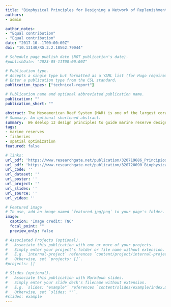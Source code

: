 ```yaml
---
title: "Biophysical Principles for Designing a Network of Replenishment Zones for the Mesoamerican Reef System"
authors:
- admin

author_notes:
- "Equal contribution"
- "Equal contribution"
date: "2017-10--1T00:00:00Z"
doi: "10.13140/RG.2.2.18562.79044"

# Schedule page publish date (NOT publication's date).
#publishDate: "2023-05-11T00:00:00Z"

# Publication type.
# Accepts a single type but formatted as a YAML list (for Hugo requirements).
# Enter a publication type from the CSL standard.
publication_types: ["technical-report"]

# Publication name and optional abbreviated publication name.
publication: ""
publication_short: ""

abstract: The Mesoamerican Reef System (MAR) is one of the largest coral reef ecosystems in the world, which supports unique biodiversity and provides critical ecosystem goods and services to nearly two million people. These ecosystems, and the goods and services they provide, are in decline due to a combination of local (habitat destruction, unsustainable fishing practices, rapid tourism growth, invasive species and pollution) and global threats (changes in climate and ocean chemistry). Replenishment Zones (RZs areas of ocean protected from all extractive and destructive activities) can reduce local threats and be powerful tools for fisheries management, biodiversity conservation and adaptation to changes in climate and ocean chemistry, but only if they are well designed and managed. To date, each of the four countries with jurisdiction over the MAR (Belize, Guatemala, Honduras and Mexico) have used different approaches to design and implement their own networks of Marine Protected Areas (MPAs), including RZs. So far more than 50% of the MAR is protected within MPAs, but only 5.03% is within RZs. Since the MAR is one large, ecologically connected system, a more coordinated regional approach to designing a network of RZs is required. Scientists and managers are now working towards designing and implementing a network of RZs throughout the MAR, which will build on the networks already being established in each country. As the first step in this process, we’ve used the best available science to develop 13 biophysical design principles for the MAR, which aim to maximize biological objectives, by taking into account key biological and physical processes in the region. These principles relate to seven categories regarding habitat representation, risk spreading, protecting critical, special and unique areas, incorporating connectivity, allowing time for recovery, adapting to changes in climate and ocean chemistry, and minimizing and avoiding local threats. A scientific rationale for each principle is also provided, along with explanatory notes and research priorities for refining the principles further in future (particularly regarding understanding more about larval connectivity, changes in climate and ocean chemistry and the ecology of focal species, and the implications for designing networks of RZs). These biophysical design principles are intended to contribute to larger planning processes that will include integrating RZs within broader planning and management regimes, and implementing RZs to complement human uses and values and align with local legal, political, and institutional requirements.
# Summary. An optional shortened abstract.
summary:  We deelop 13 design principles to guide marine reserve design in the Meso-American Reef system.
tags:
- marine reserves 
- fisheries 
- spatial optimization
featured: false

# links:
url_pdf: 'https://www.researchgate.net/publication/320719686_Principios_biofisicos_para_el_diseno_de_una_red_de_zonas_de_recuperacion_en_el_Sistema_Arrecifal_Mesoamericano'
url_pdf: 'https://www.researchgate.net/publication/320720090_Biophysical_Principles_for_Designing_a_Network_of_Replenishment_Zones_for_the_Mesoamerican_Reef_System'
url_code: ''
url_dataset: ''
url_poster: ''
url_project: ''
url_slides: ''
url_source: ''
url_video: ''

# Featured image
# To use, add an image named `featured.jpg/png` to your page's folder. 
image:
  caption: 'Image credit: TNC'
  focal_point: ""
  preview_only: false

# Associated Projects (optional).
#   Associate this publication with one or more of your projects.
#   Simply enter your project's folder or file name without extension.
#   E.g. `internal-project` references `content/project/internal-project/index.md`.
#   Otherwise, set `projects: []`.
#projects: []

# Slides (optional).
#   Associate this publication with Markdown slides.
#   Simply enter your slide deck's filename without extension.
#   E.g. `slides: "example"` references `content/slides/example/index.md`.
#   Otherwise, set `slides: ""`.
#slides: example
---
```

